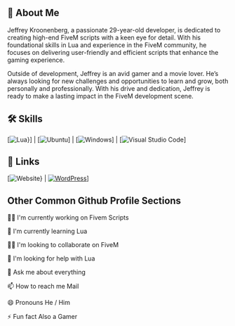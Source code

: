 ## 🚀 About Me
Jeffrey Kroonenberg, a passionate 29-year-old developer, is dedicated to creating high-end FiveM scripts with a keen eye for detail. With his foundational skills in Lua and experience in the FiveM community, he focuses on delivering user-friendly and efficient scripts that enhance the gaming experience.

Outside of development, Jeffrey is an avid gamer and a  movie lover. He’s always looking for new challenges and opportunities to learn and grow, both personally and professionally. With his drive and dedication, Jeffrey is ready to make a lasting impact in the FiveM development scene.


## 🛠 Skills
  [![Lua](https://img.shields.io/badge/Lua-%232C2D72.svg?logo=lua&logoColor=white)}] | [![Ubuntu](https://img.shields.io/badge/Ubuntu-E95420?logo=ubuntu&logoColor=white)] | [![Windows](https://custom-icon-badges.demolab.com/badge/Windows-0078D6?logo=windows11&logoColor=white)] | 	[![Visual Studio Code](https://custom-icon-badges.demolab.com/badge/Visual%20Studio%20Code-0078d7.svg?logo=vsc&logoColor=white)]
## 🔗 Links
[![Website](https://img.shields.io/website-up-down-green-red/http/NOTAWORKINGLINK.com.svg)} | [![WordPress](https://img.shields.io/badge/WordPress-%2321759B.svg?logo=wordpress&logoColor=white)](https://dragondevelopment.nl)]


## Other Common Github Profile Sections
👩‍💻 I'm currently working on Fivem Scripts

🧠 I'm currently learning Lua

👯‍♀️ I'm looking to collaborate on FiveM

🤔 I'm looking for help with Lua

💬 Ask me about everything

📫 How to reach me Mail

😄 Pronouns He / Him

⚡️ Fun fact Also a Gamer

